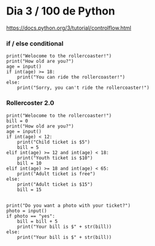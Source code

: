 # Dia 3 / 100 de Python

https://docs.python.org/3/tutorial/controlflow.html

### if / else conditional
~~~
print("Welocome to the rollercoaster!")
print("How old are you?")
age = input()
if int(age) >= 18:
    print("You can ride the rollercoaster!")
else:
    print("Sorry, you can't ride the rollercoaster!")
~~~
### Rollercoster 2.0
~~~
print("Welocome to the rollercoaster!")
bill = 0
print("How old are you?")
age = input()
if int(age) < 12:
    print("Child ticket is $5")
    bill = 5
elif int(age) >= 12 and int(age) < 18:
    print("Youth ticket is $10")
    bill = 10
elif int(age) >= 18 and int(age) < 65:
    print("Adult ticket is free")
else:
    print("Adult ticket is $15")
    bill = 15


print("Do you want a photo with your ticket?")
photo = input()
if photo == "yes":
    bill = bill + 5
    print("Your bill is $" + str(bill))
else:
    print("Your bill is $" + str(bill)) 
~~~